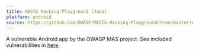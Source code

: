 ```yaml
---
title: MASTG Hacking Playground (Java)
platform: android
source: https://github.com/OWASP/MASTG-Hacking-Playground/tree/master/Android/MSTG-Android-Java-App
---
```


A vulnerable Android app by the OWASP MAS project. See included vulnerabilities in [here](https://github.com/OWASP/MASTG-Hacking-Playground/wiki/Android-App).
